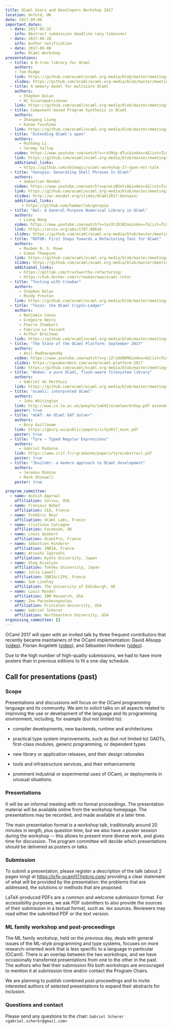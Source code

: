 ```yaml
---
title: OCaml Users and Developers Workshop 2017
location: Oxford, UK
date: 2017-09-08
important_dates: 
  - date: 2017-05-31
    info: Abstract submission deadline (any timezone)
  - date: 2017-06-28
    info: Author notification
  - date: 2017-09-08
    info: OCaml Workshop
presentations:
  - title: A B-tree library for OCaml 
    authors: 
    - Tom Ridge
    link: https://github.com/ocaml/ocaml.org-media/blob/master/meetings/ocaml/2017/extended-abstract__2017__tom-ridge__a-b-tree-library-for-ocaml.pdf
    slides: https://github.com/ocaml/ocaml.org-media/blob/master/meetings/ocaml/2017/slides__2017__tom-ridge__a-b-tree-library-for-ocaml.pdf
  - title: A memory model for multicore OCaml
    authors: 
      - Stephen Dolan
      - KC Sivaramakrishnan
    link: https://github.com/ocaml/ocaml.org-media/blob/master/meetings/ocaml/2017/extended-abstract__2017__stephen-dolan_kc-sivaramakrishnan__a-memory-model-for-multicore-ocaml.pdf
  - title: Component-based Program Synthesis in OCaml
    authors: 
      - Zhanpeng Liang
      - Kanae Tsushima  
    link: https://github.com/ocaml/ocaml.org-media/blob/master/meetings/ocaml/2017/extended-abstract__2017__zhanpeng-liang_kanae-tsushima__component-based-program-synthesis-in-ocaml.pdf
  - title: "Extending OCaml's open"
    authors:
      - Runhang Li
      - Jeremy Yallop  
    video: https://www.youtube.com/watch?v=rxCMop-dTuc&index=4&list=TLGGpj_CrU7rr7MxMjAxMjAxOA
    link: https://github.com/ocaml/ocaml.org-media/blob/master/meetings/ocaml/2017/extended-abstract__2017__runhang-li_jeremy-yallop__extending-ocaml-s-open.pdf
    additional_links:
      - https://github.com/objmagic/ocaml-workshop-17-open-ext-talk
  - title: "Genspio: Generating Shell Phrases In OCaml"
    authors: 
      - Sebastien Mondet  
    video: https://www.youtube.com/watch?v=prwLcBUoYiA&index=3&list=TLGGpj_CrU7rr7MxMjAxMjAxOA
    link: https://github.com/ocaml/ocaml.org-media/blob/master/meetings/ocaml/2017/extended-abstract__2017__sebastien-mondet__genspio-generating-shell-phrases-in-ocaml.pdf
    slides: http://wr.mondet.org/slides/OCaml2017-Genspio/
    additional_links: 
       - https://github.com/hammerlab/genspio
  - title: "Owl: A General-Purpose Numerical Library in OCaml"
    authors:  
      - Liang Wang  
    video: https://www.youtube.com/watch?v=Jyv3tJD1N3o&index=7&list=TLGGpj_CrU7rr7MxMjAxMjAxOA
    link: https://arxiv.org/abs/1707.09616
    slides: https://github.com/ocaml/ocaml.org-media/blob/master/meetings/ocaml/2017/slides__2017__liang_wang__owl-a-general-purpose-numerical-library-in-ocaml.pdf
  - title: "ROTOR: First Steps Towards a Refactoring Tool for OCaml"
    authors: 
      - Reuben N. S. Rowe
      - Simon Thompson  
    link: https://github.com/ocaml/ocaml.org-media/blob/master/meetings/ocaml/2017/extended-abstract__2017__reuben-rowe_simon-thompson__rotor-first-steps-towards-a-refactoring-tool-for-ocaml.pdf
    slides: https://github.com/ocaml/ocaml.org-media/blob/master/meetings/ocaml/2017/slides__2017__reuben-rowe_simon-thompson__rotor-first-steps-towards-a-refactoring-tool-for-ocaml.pdf
    additional_links: 
      - https://gitlab.com/trustworthy-refactoring/
      - https://hub.docker.com/r/reubenrowe/ocaml-rotor
  - title: "Testing with Crowbar"
    authors: 
      - Stephen Dolan
      - Mindy Preston  
    link: https://github.com/ocaml/ocaml.org-media/blob/master/meetings/ocaml/2017/extended-abstract__2017__stephen-dolan_mindy-preston__testing-with-crowbar.pdf
  - title: "Tezos: the OCaml Crypto-Ledger"
    authors: 
      - Benjamin Canou
      - Grégoire Henry
      - Pierre Chambart 
      - Fabrice Le Fessant
      - Arthur Breitman
    link: https://github.com/ocaml/ocaml.org-media/blob/master/meetings/ocaml/2017/extended-abstract__2017__benjamin-canou_gregoire-henry_pierre-chambart_fabrice-le-fessant_arthur-breitman__tezos-the-ocaml-crypto-ledger.pdf
  - title: "The State of the OCaml Platform: September 2017"
    authors:
      - Anil Madhavapeddy  
    video: https://www.youtube.com/watch?v=y-1Zrzdd9KM&index=6&list=TLGGpj_CrU7rr7MxMjAxMjAxOA
    slides: https://speakerdeck.com/avsm/ocaml-platform-2017
    link: https://github.com/ocaml/ocaml.org-media/blob/master/meetings/ocaml/2017/slides__2017__anil-madhavapeddy__the-state-of-the-ocaml-platform-september-2017.pdf
  - title: "Wodan: a pure OCaml, flash-aware filesystem library" 
    authors: 
      - Gabriel de Perthuis 
    link: https://github.com/ocaml/ocaml.org-media/blob/master/meetings/ocaml/2017/extended-abstract__2017__gabriel-de-perthuis__wodan-a-pure-ocaml-flash-aware-filesystem-library.pdf
  - title: "ocamli: interpreted OCaml"
    authors: 
      - John Whitington 
    link: http://www.cs.le.ac.uk/people/jw642/ocamlworkshop.pdf extended-abstract__2017__john_whitington__ocamli-interpreted-ocaml.pdf
    poster: true
  - title: "mSAT: An OCaml SAT Solver"
    authors: 
      - Bury Guillaume  
    link: https://gbury.eu/public/papers/icfp2017_msat.pdf
    poster: true
  - title: "Tyre – Typed Regular Expressions"
    authors: 
      - Gabriel Radanne 
    link: https://www.irif.fr/~gradanne/papers/tyre/abstract.pdf
    poster: true
  - title: "Jbuilder: a modern approach to OCaml development"
    authors: 
      - Jeremie Dimino
      - Mark Shinwell 
    poster: true

program_committee: 
  - name: Ashish Agarwal
    affiliation: Solvuu, USA
  - name: François Bobot
    affiliation: CEA, France
  - name: Frédéric Bour
    affiliation: OCaml Labs, France
  - name: Cristiano Calcagno
    affiliation: Facebook, UK
  - name: Louis Gesbert
    affiliation: OcamlPro, France
  - name: Sébastien Hinderer
    affiliation: INRIA, France
  - name: Atsushi Igarashi
    affiliation: Kyoto University, Japan
  - name: Oleg Kiselyov
    affiliation: Tohoku University, Japan
  - name: Julia Lawall
    affiliation: INRIA/LIP6, France
  - name: Sam Lindley
    affiliation: The University of Edinburgh, UK
  - name: Louis Mandel
    affiliation: IBM Research, USA
  - name: Zoe Paraskevopoulou 
    affiliation: Princeton University, USA
  - name: Gabriel Scherer
    affiliation: Northeastern University, USA
organising_committee: []
---
```


OCaml 2017 will open with an invited talk by three frequent
contributors that recently became maintainers of the OCaml
implementation: David Allsopp
([video](https://www.youtube.com/watch?v=10OQHsnyg64&index=2&list=TLGGpj_CrU7rr7MxMjAxMjAxOA)),
Florian Angeletti
([video](https://www.youtube.com/watch?v=HOfdGDSypP4&list=TLGGpj_CrU7rr7MxMjAxMjAxOA&index=5)),
and Sébastien Hinderer
([video](https://www.youtube.com/watch?v=SvnyQWZkHS8&list=TLGGpj_CrU7rr7MxMjAxMjAxOA&index=1)).

Due to the high number of high-quality submissions, we had to have
more posters than in previous editions to fit a one-day
schedule. 

## Call for presentations (past)

### Scope

Presentations and discussions will focus on the OCaml
programming language and its community. We aim to solicit talks
on all aspects related to improving the use or development of
the language and its programming environment, including, for
example (but not limited to):

- compiler developments, new backends, runtime and architectures

- practical type system improvements, such as (but not
  limited to) GADTs, first-class modules, generic programming,
  or dependent types

- new library or application releases, and their design
  rationales

- tools and infrastructure services, and their enhancements

- prominent industrial or experimental uses of OCaml, or
  deployments in unusual situations.

### Presentations

It will be an informal meeting with no formal proceedings. The
presentation material will be available online from the workshop
homepage. The presentations may be recorded, and made available
at a later time.

The main presentation format is a workshop talk, traditionally
around 20 minutes in length, plus question time, but we also
have a poster session during the workshop -- this allows to
present more diverse work, and gives time for discussion. The
program committee will decide which presentations should be
delivered as posters or talks.

### Submission

To submit a presentation, please register a description of the
talk (about 2 pages long) at <https://icfp-ocaml17.hotcrp.com/>
providing a clear statement of what will be provided by the
presentation: the problems that are addressed, the solutions or
methods that are proposed.

LaTeX-produced PDFs are a common and welcome submission
format. For accessibility purposes, we ask PDF submitters to
also provide the sources of their submission in a textual
format, such as .tex sources. Reviewers may read either the
submitted PDF or the text version.

### ML family workshop and post-proceedings

The ML family workshop, held on the previous day, deals with
general issues of the ML-style programming and type systems,
focuses on more research-oriented work that is less specific to
a language in particular (OCaml). There is an overlap between
the two workshops, and we have occasionally transferred
presentations from one to the other in the past. The authors who
feel their submission fits both workshops are encouraged to
mention it at submission time and/or contact the Program Chairs.

We are planning to publish combined post-proceedings and to
invite interested authors of selected presentations to expand
their abstracts for inclusion.


### Questions and contact

Please send any questions to the chair:
`Gabriel Scherer <gabriel.scherer@gmail.com>`